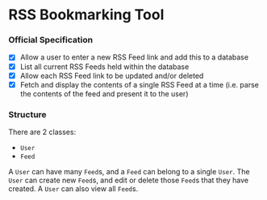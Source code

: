 # RSS Bookmarking Tool

### Official Specification

- [x] Allow a user to enter a new RSS Feed link and add this to a database
- [x] List all current RSS Feeds held within the database
- [x] Allow each RSS Feed link to be updated and/or deleted
- [x] Fetch and display the contents of a single RSS Feed at a time (i.e. parse the contents of the
feed and present it to the user)

### Structure

There are 2 classes:

- `User`
- `Feed`

A `User` can have many `Feed`s, and a `Feed` can belong to a single `User`.
The `User` can create new `Feed`s, and edit or delete those `Feed`s that they have created.
A `User` can also view all `Feed`s.
